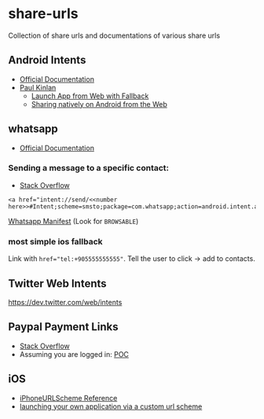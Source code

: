 # share-urls
Collection of share urls and documentations of various share urls


## Android Intents
- [Official Documentation](https://developer.chrome.com/multidevice/android/intents)
- [Paul Kinlan](https://paul.kinlan.me/)
  - [Launch App from Web with Fallback](https://paul.kinlan.me/launch-app-from-web-with-fallback/)
  - [Sharing natively on Android from the Web](https://paul.kinlan.me/sharing-natively-on-android-from-the-web/)

## whatsapp 
- [Official Documentation](https://www.whatsapp.com/faq/en/iphone/23559013)

### Sending a message to a specific contact:
- [Stack Overflow](http://stackoverflow.com/questions/21500570/start-whatsapp-from-url-href-with-custom-text-content)
```
<a href="intent://send/<<number here>>#Intent;scheme=smsto;package=com.whatsapp;action=android.intent.action.SENDTO;end">
```

[Whatsapp Manifest](https://gist.github.com/kimenye/eef321a2a182bd4544af) (Look for `BROWSABLE`)

### most simple ios fallback
Link with `href="tel:+905555555555"`. Tell the user to click -> add to contacts.

## Twitter Web Intents
https://dev.twitter.com/web/intents


## Paypal Payment Links
- [Stack Overflow](http://stackoverflow.com/questions/9956081/how-can-i-create-a-paypal-link-that-will-send-money-to-a-specific-e-mail-address)
- Assuming you are logged in: [POC](https://www.paypal.com/us/cgi-bin/webscr?cmd=_send-money&nav=1&email=FOO@BAR.com)


## iOS
- [iPhoneURLScheme Reference](https://developer.apple.com/library/ios/featuredarticles/iPhoneURLScheme_Reference/Introduction/Introduction.html)
- [launching your own application via a custom url scheme](http://iosdevelopertips.com/cocoa/launching-your-own-application-via-a-custom-url-scheme.html)


